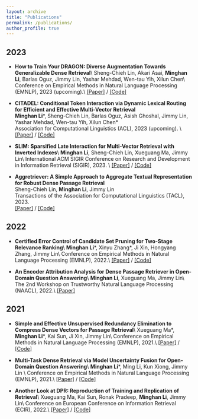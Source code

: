 ```yaml
---
layout: archive
title: "Publications"
permalink: /publications/
author_profile: true
---
```


<!-- ## Preprints -->
<!-- 
- **Improving Out-of-Distribution Generalization of Neural Rerankers with Contextualized Late Interaction**\\
**Xinyu Zhang**\*, **Minghan Li**\*, Jimmy Lin\\
Preprint abs/2302.06589, 2023.        \\
[\[Paper\]](https://arxiv.org/abs/2302.06589) -->

## 2023
- **How to Train Your DRAGON: Diverse Augmentation Towards Generalizable Dense Retrieval**\\
Sheng-Chieh Lin, Akari Asai, **Minghan Li**, Barlas Oguz, Jimmy Lin, Yashar Mehdad, Wen-tau Yih, Xilun Chen\\
Conference on Empirical Methods in Natural Language Processing (EMNLP), 2023 (upcoming).\\
[\[Paper\]](https://arxiv.org/abs/2302.07452) / [\[Code\]](https://github.com/facebookresearch/dpr-scale)

- **CITADEL: Conditional Token Interaction via Dynamic Lexical Routing for Efficient and Effective Multi-Vector Retrieval**  
**Minghan Li**\*, Sheng-Chieh Lin, Barlas Oguz, Asish Ghoshal, Jimmy Lin, Yashar Mehdad, Wen-tau Yih, Xilun Chen\*         
Association for Computational Linguistics (ACL), 2023 (upcoming).   \\
[\[Paper\]](https://aclanthology.org/2023.acl-long.663/) / [\[Code\]](https://github.com/facebookresearch/dpr-scale/tree/citadel)

- **SLIM: Sparsified Late Interaction for Multi-Vector Retrieval with Inverted Indexes**\\
**Minghan Li**, Sheng-Chieh Lin, Xueguang Ma, Jimmy Lin\\
International ACM SIGIR Conference on Research and Development in Information Retrieval (SIGIR), 2023. \\
[\[Paper\]](https://dl.acm.org/doi/abs/10.1145/3539618.3591977) / [\[Code\]](https://github.com/castorini/pyserini/blob/master/docs/experiments-slim.md)

- **Aggretriever: A Simple Approach to Aggregate Textual Representation for Robust Dense Passage Retrieval**  
Sheng-Chieh Lin, **Minghan Li**, Jimmy Lin           
Transactions of the Association for Computational Linguistics (TACL), 2023.   
[\[Paper\]](https://direct.mit.edu/tacl/article/doi/10.1162/tacl_a_00556/116046/Aggretriever-A-Simple-Approach-to-Aggregate) / [\[Code\]](https://github.com/castorini/dhr)     

## 2022
- **Certified Error Control of Candidate Set Pruning for Two-Stage Relevance Ranking**\\
**Minghan Li**\*, Xinyu Zhang\*, Ji Xin, Hongyang Zhang, Jimmy Lin\\
Conference on Empirical Methods in Natural Language Processing (EMNLP), 2022.\\
[\[Paper\]](https://aclanthology.org/2022.emnlp-main.23/) / [\[Code\]](https://github.com/alexlimh/CEC-Ranking)     

- **An Encoder Attribution Analysis for Dense Passage Retriever in Open-Domain Question Answering**\\
**Minghan Li**, Xueguang Ma, Jimmy Lin\\
The 2nd Workshop on Trustworthy Natural Language Processing (NAACL), 2022.\\
[\[Paper\]](https://aclanthology.org/2022.trustnlp-1.1) 


## 2021       
- **Simple and Effective Unsupervised Redundancy Elimination to Compress Dense Vectors for Passage Retrieval**\\
Xueguang Ma\*, **Minghan Li**\*, Kai Sun, Ji Xin, Jimmy Lin\\
Conference on Empirical Methods in Natural Language Processing (EMNLP), 2021.\\
[\[Paper\]](https://aclanthology.org/2021.emnlp-main.227/) / [\[Code\]](https://github.com/castorini/pyserini/blob/master/docs/experiments-dpr-compression.md)

- **Multi-Task Dense Retrieval via Model Uncertainty Fusion for Open-Domain Question Answering**\\
**Minghan Li**\*, Ming Li, Kun Xiong, Jimmy Lin \\
Conference on Empirical Methods in Natural Language Processing (EMNLP), 2021.\\
[\[Paper\]](	
https://aclanthology.org/2021.findings-emnlp.26/) / [\[Code\]](https://github.com/alexlimh/DPR_MUF)

- **Another Look at DPR: Reproduction of Training and Replication of Retrieval**\\
Xueguang Ma, Kai Sun, Ronak Pradeep, **Minghan Li**, Jimmy Lin\\
Conference on European Conference on Information Retrieval (ECIR), 2022.\\
[\[Paper\]](	
https://dl.acm.org/doi/abs/10.1007/978-3-030-99736-6_41) / [\[Code\]](https://github.com/castorini/pyserini/blob/master/docs/experiments-dpr.md)
